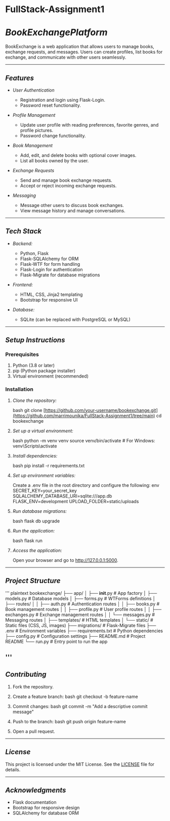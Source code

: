 # FullStack-Assignment1

# *BookExchangePlatform*

BookExchange is a web application that allows users to manage books, exchange requests, and messages. Users can create profiles, list books for exchange, and communicate with other users seamlessly.

---

## *Features*

- *User Authentication*
  - Registration and login using Flask-Login.
  - Password reset functionality.
  
- *Profile Management*
  - Update user profile with reading preferences, favorite genres, and profile pictures.
  - Password change functionality.

- *Book Management*
  - Add, edit, and delete books with optional cover images.
  - List all books owned by the user.
  
- *Exchange Requests*
  - Send and manage book exchange requests.
  - Accept or reject incoming exchange requests.
  
- *Messaging*
  - Message other users to discuss book exchanges.
  - View message history and manage conversations.

---

## *Tech Stack*

- *Backend:*
  - Python, Flask
  - Flask-SQLAlchemy for ORM
  - Flask-WTF for form handling
  - Flask-Login for authentication
  - Flask-Migrate for database migrations

- *Frontend:*
  - HTML, CSS, Jinja2 templating
  - Bootstrap for responsive UI

- *Database:*
  - SQLite (can be replaced with PostgreSQL or MySQL)

---

## *Setup Instructions*

### Prerequisites

1. Python (3.8 or later)
2. pip (Python package installer)
3. Virtual environment (recommended)

### Installation

1. *Clone the repository:*

   bash
   git clone [https://github.com/your-username/bookexchange.git](https://github.com/marrimounika/FullStack-Assignment1/tree/main)
   cd bookexchange
   

2. *Set up a virtual environment:*

   bash
   python -m venv venv
   source venv/bin/activate  # For Windows: venv\Scripts\activate
   

3. *Install dependencies:*

   bash
   pip install -r requirements.txt
   

4. *Set up environment variables:*

   Create a .env file in the root directory and configure the following:
   env
   SECRET_KEY=your_secret_key
   SQLALCHEMY_DATABASE_URI=sqlite:///app.db
   FLASK_ENV=development
   UPLOAD_FOLDER=static/uploads
   

5. *Run database migrations:*

   bash
   flask db upgrade
   

6. *Run the application:*

   bash
   flask run
   

7. *Access the application:*

   Open your browser and go to http://127.0.0.1:5000.

---

## *Project Structure*
'''
plaintext
bookexchange/
├── app/
│   ├── __init__.py          # App factory
│   ├── models.py            # Database models
│   ├── forms.py             # WTForms definitions
│   ├── routes/
│   │   ├── auth.py          # Authentication routes
│   │   ├── books.py         # Book management routes
│   │   ├── profile.py       # User profile routes
│   │   ├── exchanges.py     # Exchange management routes
│   │   └── messages.py      # Messaging routes
│   ├── templates/           # HTML templates
│   └── static/              # Static files (CSS, JS, images)
├── migrations/              # Flask-Migrate files
├── .env                     # Environment variables
├── requirements.txt         # Python dependencies
├── config.py                # Configuration settings
├── README.md                # Project README
└── run.py                   # Entry point to run the app

'''
---

## *Contributing*

1. Fork the repository.
2. Create a feature branch:
   bash
   git checkout -b feature-name
   
3. Commit changes:
   bash
   git commit -m "Add a descriptive commit message"
   
4. Push to the branch:
   bash
   git push origin feature-name
   
5. Open a pull request.

---

## *License*

This project is licensed under the MIT License. See the [LICENSE](LICENSE) file for details.

---

## *Acknowledgments*

- Flask documentation
- Bootstrap for responsive design
- SQLAlchemy for database ORM
